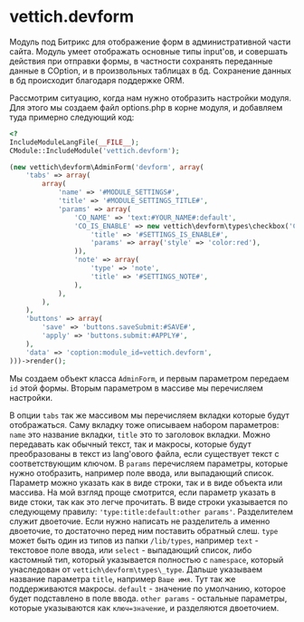 # vettich.devform

Модуль под Битрикс для отображение форм в административной части сайта. Модуль умеет отображать основные типы input'ов, и совершать действия при отправки формы, в частности сохранять переданные данные в COption, и в произвольных таблицах в бд. Сохранение данных в бд происходит благодаря поддержке ORM.


Рассмотрим ситуацию, когда нам нужно отобразить настройки модуля. Для этого мы создаем файл options.php в корне модуля, и добавляем туда примерно следующий код:

```php
<?
IncludeModuleLangFile(__FILE__);
CModule::IncludeModule('vettich.devform');

(new vettich\devform\AdminForm('devform', array(
	'tabs' => array(
		array(
			'name' => '#MODULE_SETTINGS#',
			'title' => '#MODULE_SETTINGS_TITLE#',
			'params' => array(
				'CO_NAME' => 'text:#YOUR_NAME#:default',
				'CO_IS_ENABLE' => new vettich\devform\types\checkbox('CO_IS_ENABLE', array(
				    'title' => '#SETTINGS_IS_ENABLE#',
				    'params' => array('style' => 'color:red'),
				)),
				'note' => array(
				    'type' => 'note',
				    'title' => '#SETTINGS_NOTE#',
				),
			),
		),
	),
	'buttons' => array(
		'save' => 'buttons.saveSubmit:#SAVE#',
		'apply' => 'buttons.submit:#APPLY#',
	),
	'data' => 'coption:module_id=vettich.devform',
)))->render();
```

Мы создаем объект класса `AdminForm`, и первым параметром передаем `id` этой формы. Вторым параметром в массиве мы перечисляем настройки.

В опции `tabs` так же массивом мы перечисляем вкладки которые будут отображаться. Саму вкладку тоже описываем набором параметров: `name` это название вкладки, `title` это то заголовок вкладки. Можно передавать как обычный текст, так и макросы, которые будут преобразованы в текст из lang'ового файла, если существует текст с соответствующим ключом.
В `params` перечисляем параметры, которые нужно отобразить, например поле ввода, или выпадающий список. Параметр можно указать как в виде строки, так и в виде объекта или массива. На мой взгляд проще смотрится, если параметр указать в виде стоки, так как это легче прочитать. В виде строки указывается по следующему правилу: `'type:title:default:other params'`. Разделителем служит двоеточие. Если нужно написать не разделитель а именно двоеточие, то достаточно перед ним поставить обратный слеш. `type` может быть один из типов из папки `/lib/types`, например `text` - текстовое поле ввода, или `select` - выпадающий список, либо кастомный тип, который указывается полностью с `namespace`, который унаследован от `vettich\devform\types\_type`. Дальше указываем название параметра `title`, например `Ваше имя`. Тут так же поддерживаются макросы. `default` - значение по умолчанию, которое будет подставлено в поле ввода. `other params` - остальные параметры, которые указываются как `ключ=значение`, и разделяются двоеточием.
